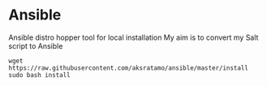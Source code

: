 # Ansible
Ansible distro hopper tool for local installation
My aim is to convert my Salt script to Ansible

``` 
wget https://raw.githubusercontent.com/aksratamo/ansible/master/install
sudo bash install
``` 
